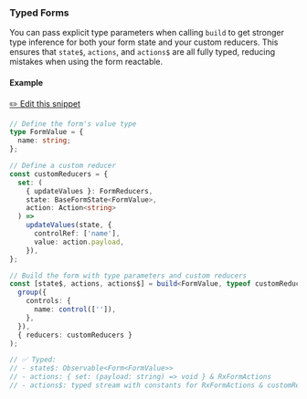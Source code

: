 ### Typed Forms <a name="typed-forms"></a>

You can pass explicit type parameters when calling `build` to get stronger type inference for both your form state and your custom reducers. This ensures that `state$`, `actions`, and `actions$` are all fully typed, reducing mistakes when using the form reactable.

#### Example 

[✏️ Edit this snippet](https://github.com/reactables/reactables/edit/main/docs/src/content/guides/forms/examples/typed-forms/typed-forms.md)
 

```typescript
// Define the form's value type
type FormValue = {
  name: string;
};

// Define a custom reducer
const customReducers = {
  set: (
    { updateValues }: FormReducers,
    state: BaseFormState<FormValue>,
    action: Action<string>
  ) =>
    updateValues(state, {
      controlRef: ['name'],
      value: action.payload,
    }),
};

// Build the form with type parameters and custom reducers
const [state$, actions, actions$] = build<FormValue, typeof customReducers>(
  group({
    controls: {
      name: control(['']),
    },
  }),
  { reducers: customReducers }
);

// ✅ Typed:
// - state$: Observable<Form<FormValue>>
// - actions: { set: (payload: string) => void } & RxFormActions
// - actions$: typed stream with constants for RxFormActions & customReducers
```

